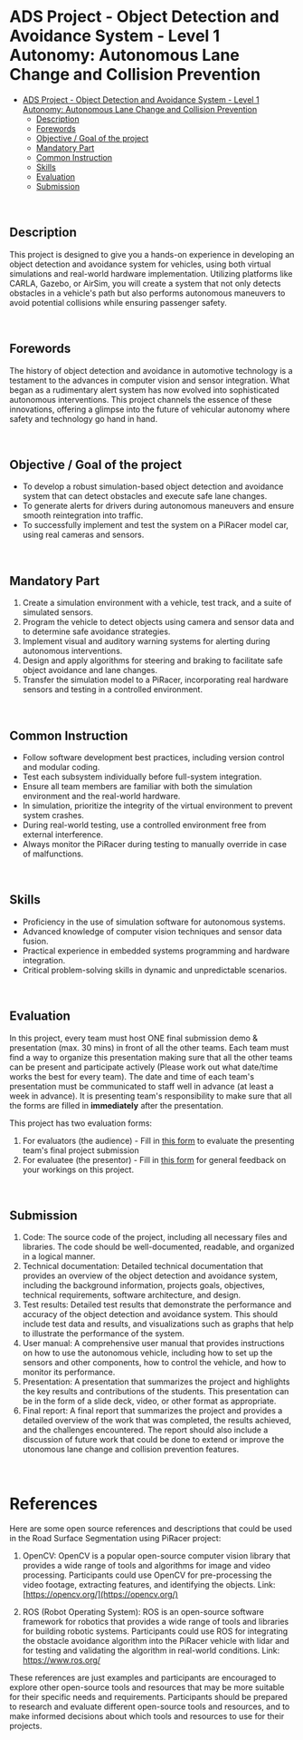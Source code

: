 # ADS Project - Object Detection and Avoidance System - Level 1 Autonomy: Autonomous Lane Change and Collision Prevention


- [ADS Project - Object Detection and Avoidance System - Level 1 Autonomy: Autonomous Lane Change and Collision Prevention](#ads-project---object-detection-and-avoidance-system---level-1-autonomy-autonomous-lane-change-and-collision-prevention)
  - [Description](#description)
  - [Forewords](#forewords)
  - [Objective / Goal of the project](#objective--goal-of-the-project)
  - [Mandatory Part](#mandatory-part)
  - [Common Instruction](#common-instruction)
  - [Skills](#skills)
  - [Evaluation](#evaluation)
  - [Submission](#submission)

</br>


## Description

This project is designed to give you a hands-on experience in developing an object detection and avoidance system for vehicles, using both virtual simulations and real-world hardware implementation. Utilizing platforms like CARLA, Gazebo, or AirSim, you will create a system that not only detects obstacles in a vehicle's path but also performs autonomous maneuvers to avoid potential collisions while ensuring passenger safety.

</br>

## Forewords

The history of object detection and avoidance in automotive technology is a testament to the advances in computer vision and sensor integration. What began as a rudimentary alert system has now evolved into sophisticated autonomous interventions. This project channels the essence of these innovations, offering a glimpse into the future of vehicular autonomy where safety and technology go hand in hand.

</br>

## Objective / Goal of the project

- To develop a robust simulation-based object detection and avoidance system that can detect obstacles and execute safe lane changes.
- To generate alerts for drivers during autonomous maneuvers and ensure smooth reintegration into traffic.
- To successfully implement and test the system on a PiRacer model car, using real cameras and sensors.

</br>

## Mandatory Part

1. Create a simulation environment with a vehicle, test track, and a suite of simulated sensors.
2. Program the vehicle to detect objects using camera and sensor data and to determine safe avoidance strategies.
3. Implement visual and auditory warning systems for alerting during autonomous interventions.
4. Design and apply algorithms for steering and braking to facilitate safe object avoidance and lane changes.
5. Transfer the simulation model to a PiRacer, incorporating real hardware sensors and testing in a controlled environment.

</br>

## Common Instruction

- Follow software development best practices, including version control and modular coding.
- Test each subsystem individually before full-system integration.
- Ensure all team members are familiar with both the simulation environment and the real-world hardware.
- In simulation, prioritize the integrity of the virtual environment to prevent system crashes.
- During real-world testing, use a controlled environment free from external interference.
- Always monitor the PiRacer during testing to manually override in case of malfunctions.

</br>

## Skills

- Proficiency in the use of simulation software for autonomous systems.
- Advanced knowledge of computer vision techniques and sensor data fusion.
- Practical experience in embedded systems programming and hardware integration.
- Critical problem-solving skills in dynamic and unpredictable scenarios.

</br>

## Evaluation
In this project, every team must host ONE final submission demo & presentation (max. 30 mins) in front of all the other teams. Each team must find a way to organize this presentation making sure that all the other teams can be present and participate actively (Please work out what date/time works the best for every team). The date and time of each team's presentation must be communicated to staff well in advance (at least a week in advance). It is presenting team's responsibility to make sure that all the forms are filled in **immediately** after the presentation.

This project has two evaluation forms:
1. For evaluators (the audience) - Fill in [this form](https://docs.google.com/forms/d/e/1FAIpQLScDmOPBC_sEXiWNCGvxTPrTVGHdmdt0VY5Joz9OgMV29-1Cyg/viewform?usp=sf_link) to evaluate the presenting team's final project submission
2. For evaluatee (the presentor) - Fill in [this form](https://docs.google.com/forms/d/e/1FAIpQLSd5s9SclsQ5rz3D86K3csErFntdp-XOJAieVntfY5DDh4ubow/viewform?usp=sf_link) for general feedback on your workings on this project.

</br>

## Submission

1. Code: The source code of the project, including all necessary files and libraries. The code should be well-documented, readable, and organized in a logical manner.
2. Technical documentation: Detailed technical documentation that provides an overview of the object detection and avoidance system, including the background information, projects goals, objectives, technical requirements, software architecture, and design.
3. Test results: Detailed test results that demonstrate the performance and accuracy of the object detection and avoidance system. This should include test data and results, and visualizations such as graphs that help to illustrate the performance of the system.
4. User manual: A comprehensive user manual that provides instructions on how to use the autonomous vehicle, including how to set up the sensors and other components, how to control the vehicle, and how to monitor its performance.
5. Presentation: A presentation that summarizes the project and highlights the key results and contributions of the students. This presentation can be in the form of a slide deck, video, or other format as appropriate.
6. Final report: A final report that summarizes the project and provides a detailed overview of the work that was completed, the results achieved, and the challenges encountered. The report should also include a discussion of future work that could be done to extend or improve the utonomous lane change and collision prevention features.

</br>

# References

Here are some open source references and descriptions that could be used in the Road Surface Segmentation using PiRacer project:

1. OpenCV: OpenCV is a popular open-source computer vision library that provides a wide range of tools and algorithms for image and video processing. Participants could use OpenCV for pre-processing the video footage, extracting features, and identifying the objects.
    Link: [https://opencv.org/](https://opencv.org/)

2. ROS (Robot Operating System): ROS is an open-source software framework for robotics that provides a wide range of tools and libraries for building robotic systems. Participants could use ROS for integrating the obstacle avoidance algorithm into the PiRacer vehicle with lidar and for testing and validating the algorithm in real-world conditions.
    Link: https://www.ros.org/


These references are just examples and participants are encouraged to explore other open-source tools and resources that may be more suitable for their specific needs and requirements. Participants should be prepared to research and evaluate different open-source tools and resources, and to make informed decisions about which tools and resources to use for their projects.